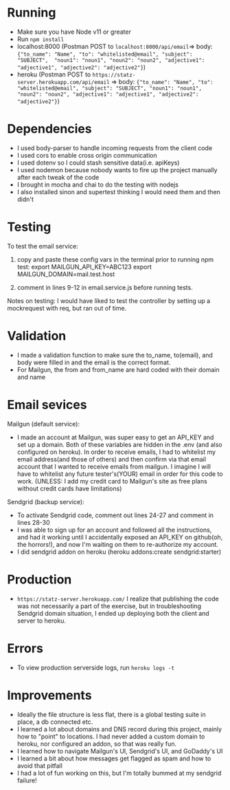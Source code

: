 # Running
- Make sure you have Node v11 or greater
- Run `npm install`
- localhost:8000 (Postman  POST to `localhost:8000/api/email`=> body: `{"to_name": "Name", "to": "whitelisted@email", "subject": "SUBJECT",  "noun1": "noun1", "noun2": "noun2", "adjective1": "adjective1", "adjective2": "adjective2"}`)
- heroku (Postman POST to `https://statz-server.herokuapp.com/api/email` => body: `{"to_name": "Name", "to": "whitelisted@email", "subject": "SUBJECT", "noun1": "noun1", "noun2": "noun2", "adjective1": "adjective1", "adjective2": "adjective2"}`)

# Dependencies
- I used body-parser to handle incoming requests from the client code
- I used cors to enable cross origin communication
- I used dotenv so I could stash sensitive data(i.e. apiKeys)
- I used nodemon because nobody wants to fire up the project manually after each tweak of the code
- I brought in mocha and chai to do the testing with nodejs
- I also installed sinon and supertest thinking I would need them and then didn't

# Testing
To test the email service:
  1) copy and paste these config vars in the terminal prior to running npm test:
      export MAILGUN_API_KEY=ABC123
      export MAILGUN_DOMAIN=mail.test.host

  2) comment in lines 9-12 in email.service.js before running tests.

  Notes on testing: I would have liked to test the controller by setting up a mockrequest with req, but ran out of time. 

# Validation
- I made a validation function to make sure the to_name, to(email), and body were filled in and the email is the correct format.
- For Mailgun, the from and from_name are hard coded with their domain and name


# Email sevices
Mailgun (default service):
- I made an account at Mailgun, was super easy to get an API_KEY and set up a domain. Both of these variables are hidden in the .env (and also configured on heroku). In order to receive emails, I had to whitelist my email address(and those of others) and then confirm via that email account that I wanted to receive emails from mailgun. I imagine I will have to whitelist any future tester's(YOUR) email in order for this code to work. (UNLESS: I add my credit card to Mailgun's site as free plans without credit cards have limitations)

Sendgrid (backup service):
- To activate Sendgrid code, comment out lines 24-27 and comment in lines 28-30
- I was able to sign up for an account and followed all the instructions, and had it working until I accidentally exposed an API_KEY on github(oh, the horrors!), and now I'm waiting on them to re-authorize my account.
- I did sendgrid addon on heroku (heroku addons:create sendgrid:starter)

# Production
- `https://statz-server.herokuapp.com/`
I realize that publishing the code was not necessarily a part of the exercise, but in troubleshooting Sendgrid domain situation, I ended up deploying both the client and server to heroku. 

# Errors
- To view production serverside logs, run `heroku logs -t`

# Improvements
- Ideally the file structure is less flat, there is a global testing suite in place, a db connected etc.
- I learned a lot about domains and DNS record during this project, mainly how to "point" to locations. I had never added a custom domain to heroku, nor configured an addon, so that was really fun.
- I learned how to navigate Mailgun's UI, Sendgrid's UI, and GoDaddy's UI
- I learned a bit about how messages get flagged as spam and how to avoid that pitfall
- I had a lot of fun working on this, but I'm totally bummed at my sendgrid failure!